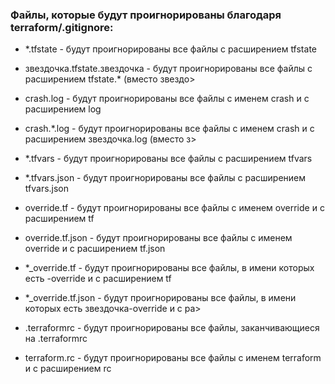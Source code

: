 ### Файлы, которые будут проигнорированы благодаря terraform/.gitignore:

- *.tfstate - будут проигнорированы все файлы с расширением tfstate

- звездочка.tfstate.звездочка - будут проигнорированы все файлы с расширением tfstate.* (вместо звездо>

- crash.log - будут проигнорированы все файлы с именем crash и с расширением log

- crash.*.log - будут проигнорированы все файлы с именем crash и с расширением звездочка.log (вместо з>

- *.tfvars - будут проигнорированы все файлы с расширением tfvars

- *.tfvars.json - будут проигнорированы все файлы с расширением tfvars.json

- override.tf - будут проигнорированы все файлы с именем override и с расширением tf

- override.tf.json - будут проигнорированы все файлы с именем override и с расширением tf.json

- *_override.tf - будут проигнорированы все файлы, в имени которых есть -override и с расширением tf

- *_override.tf.json - будут проигнорированы все файлы, в имени которых есть звездочка-override и с ра>

- .terraformrc - будут проигнорированы все файлы, заканчивающиеся на .terraformrc

- terraform.rc - будут проигнорированы все файлы с именем terraform и с расширением rc
